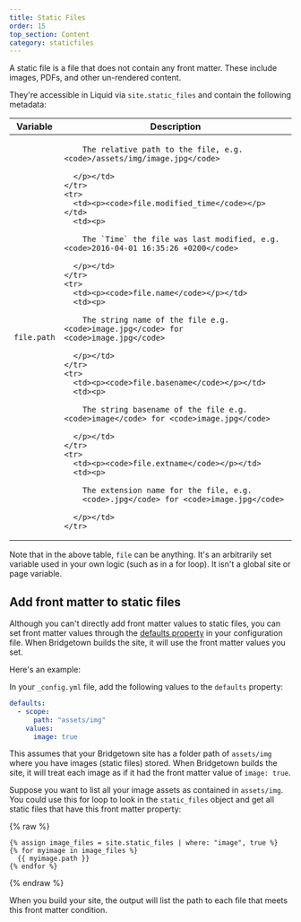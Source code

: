 ```yaml
---
title: Static Files
order: 15
top_section: Content
category: staticfiles
---
```


A static file is a file that does not contain any front matter. These
include images, PDFs, and other un-rendered content.

They're accessible in Liquid via `site.static_files` and contain the
following metadata:

<table>
  <thead>
    <tr>
      <th>Variable</th>
      <th>Description</th>
    </tr>
  </thead>
  <tbody>
    <tr>
      <td><p><code>file.path</code></p></td>
      <td><p>

        The relative path to the file, e.g. <code>/assets/img/image.jpg</code>

      </p></td>
    </tr>
    <tr>
      <td><p><code>file.modified_time</code></p></td>
      <td><p>

        The `Time` the file was last modified, e.g. <code>2016-04-01 16:35:26 +0200</code>

      </p></td>
    </tr>
    <tr>
      <td><p><code>file.name</code></p></td>
      <td><p>

        The string name of the file e.g. <code>image.jpg</code> for <code>image.jpg</code>

      </p></td>
    </tr>
    <tr>
      <td><p><code>file.basename</code></p></td>
      <td><p>

        The string basename of the file e.g. <code>image</code> for <code>image.jpg</code>

      </p></td>
    </tr>
    <tr>
      <td><p><code>file.extname</code></p></td>
      <td><p>

        The extension name for the file, e.g.
        <code>.jpg</code> for <code>image.jpg</code>

      </p></td>
    </tr>
  </tbody>
</table>

Note that in the above table, `file` can be anything. It's an arbitrarily set variable used in your own logic (such as in a for loop). It isn't a global site or page variable.

## Add front matter to static files

Although you can't directly add front matter values to static files, you can set front matter values through the [defaults property](/docs/configuration/front-matter-defaults/) in your configuration file. When Bridgetown builds the site, it will use the front matter values you set.

Here's an example:

In your `_config.yml` file, add the following values to the `defaults` property:

```yaml
defaults:
  - scope:
      path: "assets/img"
    values:
      image: true
```

This assumes that your Bridgetown site has a folder path of `assets/img` where  you have images (static files) stored. When Bridgetown builds the site, it will treat each image as if it had the front matter value of `image: true`.

Suppose you want to list all your image assets as contained in `assets/img`. You could use this for loop to look in the `static_files` object and get all static files that have this front matter property:

{% raw %}
```liquid
{% assign image_files = site.static_files | where: "image", true %}
{% for myimage in image_files %}
  {{ myimage.path }}
{% endfor %}
```
{% endraw %}

When you build your site, the output will list the path to each file that meets this front matter condition.
